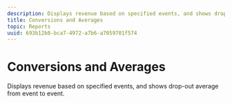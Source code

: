 ```yaml
---
description: Displays revenue based on specified events, and shows drop-out average from event to event.
title: Conversions and Averages
topic: Reports
uuid: 693b12b8-bca7-4972-a7b6-a7059701f574
---
```


# Conversions and Averages

Displays revenue based on specified events, and shows drop-out average from event to event.

